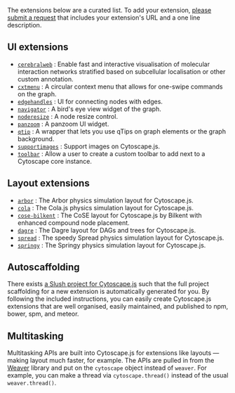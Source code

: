 The extensions below are a curated list.  To add your extension, [please submit a request](https://github.com/cytoscape/cytoscape.js/issues/new?labels=documentation&title=List%20extension%20:%20%3Cyour%20extension%20name%3E&body=Please%20enter%20your%20Github%20URL%20and%20a%20one-line%20description) that includes your extension's URL and a one line description.


## UI extensions

 * [`cerebralweb`](https://github.com/silviafrias/cerebral-web) : Enable fast and interactive visualisation of molecular interaction networks stratified based on subcellular localisation or other custom annotation.
 * [`cxtmenu`](https://github.com/cytoscape/cytoscape.js-cxtmenu) : A circular context menu that allows for one-swipe commands on the graph.
 * [`edgehandles`](https://github.com/cytoscape/cytoscape.js-edgehandles) : UI for connecting nodes with edges.
 * [`navigator`](https://github.com/cytoscape/cytoscape.js-navigator) : A bird's eye view widget of the graph.
 * [`noderesize`](https://github.com/curupaco/cytoscape.js-noderesize) : A node resize control.
 * [`panzoom`](https://github.com/cytoscape/cytoscape.js-panzoom) : A panzoom UI widget.
 * [`qtip`](https://github.com/cytoscape/cytoscape.js-qtip) : A wrapper that lets you use qTips on graph elements or the graph background.
 * [`supportimages`](https://github.com/cytoscape.js-supportimages) : Support images on Cytoscape.js.
 * [`toolbar`](https://github.com/bdparrish/cytoscape.js-toolbar) : Allow a user to create a custom toolbar to add next to a Cytoscape core instance.


## Layout extensions

 * [`arbor`](https://github.com/cytoscape/cytoscape.js-arbor) : The Arbor physics simulation layout for Cytoscape.js.
 * [`cola`](https://github.com/cytoscape/cytoscape.js-cola) : The Cola.js physics simulation layout for Cytoscape.js.
 * [`cose-bilkent`](https://github.com/cytoscape/cytoscape.js-cose-bilkent) : The CoSE layout for Cytoscape.js by Bilkent with enhanced compound node placement.
 * [`dagre`](https://github.com/cytoscape/cytoscape.js-dagre) : The Dagre layout for DAGs and trees for Cytoscape.js.
 * [`spread`](https://github.com/cytoscape/cytoscape.js-spread) : The speedy Spread physics simulation layout for Cytoscape.js.
 * [`springy`](https://github.com/cytoscape/cytoscape.js-springy) : The Springy physics simulation layout for Cytoscape.js.


## Autoscaffolding

There exists [a Slush project for Cytoscape.js](https://github.com/cytoscape/slush-cytoscape-extension) such that the full project scaffolding for a new extension is automatically generated for you.  By following the included instructions, you can easily create Cytoscape.js extensions that are well organised, easily maintained, and published to npm, bower, spm, and meteor.


## Multitasking

Multitasking APIs are built into Cytoscape.js for extensions like layouts &mdash; making layout much faster, for example.  The APIs are pulled in from the [Weaver](http://weaver.js.org) library and put on the `cytoscape` object instead of `weaver`.  For example, you can make a thread via `cytoscape.thread()` instead of the usual `weaver.thread()`.
